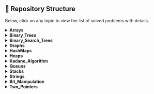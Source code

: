 ## 📁 Repository Structure

Below, click on any topic to view the list of solved problems with details.

<details>
<summary><strong>Arrays</strong></summary>

| Title | Link | Platform | Time | Space |
|---|---|---|---|---|
| Lucky Number in a Matrix | [Link](https://leetcode.com/problems/lucky-numbers-in-a-matrix/) | LeetCode | O(m * n) | O(m + n) |
| Subsets II | [Link](https://leetcode.com/problems/subsets-ii/) | LeetCode |  |  |
| Broken Calculator | [Link](https://leetcode.com/problems/broken-calculator/) | LeetCode | O(log(target/startValue)) | O(1) |
| Maximum Ice Cream Bars | [Link](https://leetcode.com/problems/maximum-ice-cream-bars/description/) | LeetCode | O(n log n) | O(1) |
| Non-overlapping Intervals | [Link](https://leetcode.com/problems/non-overlapping-intervals/) | LeetCode | O(n log n) | O(1) |
| Combinations | [Link](https://leetcode.com/problems/combinations/) | LeetCode | O(n! / (k! * (n - k)!)) | O(k) |
| Happy Number | [Link](https://leetcode.com/problems/happy-number/) | LeetCode | O(log n) | O(1) |
| Merge Intervals | [Link](https://leetcode.com/problems/merge-intervals/) | LeetCode | O(n log n) | O(n) |
| Merge Sorted Array | [Link](https://leetcode.com/problems/merge-sorted-array/) | LeetCode | O((m + n) log(m + n)) | O(1) |
| Minimum Add to Make Parentheses Valid | [Link](https://leetcode.com/problems/minimum-add-to-make-parentheses-valid/) | LeetCode | O(n) | O(n) |
| Height Checker | [Link](https://leetcode.com/problems/height-checker/) | LeetCode | O(n log n) | O(n) |
| Maximum Element After Decrementing And Rearranging | [Link](https://leetcode.com/problems/maximum-element-after-decreasing-and-rearranging/) | LeetCode | O(n log n) | O(1) |
| Check If N and Its Double Exist | [Link](https://leetcode.com/problems/check-if-n-and-its-double-exist/) | LeetCode | O(n^2) | O(1) |
| Palindrome Number | [Link](https://leetcode.com/problems/palindrome-number/) | LeetCode | O(log n) | O(1) |
| Combination Sum | [Link](https://leetcode.com/problems/combination-sum/) | LeetCode | O(2^n) | O(k) |
| Majority Element | [Link](https://leetcode.com/problems/majority-element/) | LeetCode | O(n) | O(1) |
| Buy and Sell Stock | [Link](https://leetcode.com/problems/best-time-to-buy-and-sell-stock/) | LeetCode | O(n) | O(1) |

</details>

<details>
<summary><strong>Binary_Trees</strong></summary>

_No problems yet._

</details>

<details>
<summary><strong>Binary_Search_Trees</strong></summary>

_No problems yet._

</details>

<details>
<summary><strong>Graphs</strong></summary>

_No problems yet._

</details>

<details>
<summary><strong>HashMaps</strong></summary>

_No problems yet._

</details>

<details>
<summary><strong>Heaps</strong></summary>

| Title | Link | Platform | Time | Space |
|---|---|---|---|---|
| Last Stone Weight | [Link](https://leetcode.com/problems/last-stone-weight/description/) | LeetCode | O(N log N) | O(N) for the priority queue |
| Top K Frequent Elements | [Link](https://leetcode.com/problems/top-k-frequent-elements/description/) | LeetCode | O(N log K) | O(K) for the priority queue |
| Take Gifts From the Richest Pile | [Link](https://leetcode.com/problems/take-gifts-from-the-richest-pile/) | LeetCode | O(k log N) where N is the number of gifts | O(N) for the priority queue |

</details>

<details>
<summary><strong>Kadane_Algorithm</strong></summary>

| Title | Link | Platform | Time | Space |
|---|---|---|---|---|
| Maximum Sum Circular Subarray | [Link](https://leetcode.com/problems/maximum-sum-circular-subarray/) | LeetCode | O(n) | O(1) |

</details>

<details>
<summary><strong>Queues</strong></summary>

| Title | Link | Platform | Time | Space |
|---|---|---|---|---|
| Implement Stack using Queues | [Link](https://leetcode.com/problems/implement-stack-using-queues/) | LeetCode |  |  |

</details>

<details>
<summary><strong>Stacks</strong></summary>

_No problems yet._

</details>

<details>
<summary><strong>Strings</strong></summary>

| Title | Link | Platform | Time | Space |
|---|---|---|---|---|
| Kth Character in String Game I | [Link](https://leetcode.com/problems/find-the-k-th-character-in-string-game-i) | LeetCode |  |  |
| Break a Palindrome | [Link](https://leetcode.com/problems/break-a-palindrome/) | LeetCode | O(n) | O(n) |
| Valid Word | [Link](https://leetcode.com/problems/valid-word/) | LeetCode |  |  |
| Palindrome Partioning | [Link](https://leetcode.com/problems/palindrome-partitioning/) | LeetCode |  |  |
| Letter Combinations of Phone Number | [Link](https://leetcode.com/problems/letter-combinations-of-a-phone-number/) | LeetCode |  |  |
| : Isomorphic Strings | [Link](https://leetcode.com/problems/isomorphic-strings/) | LeetCode |  |  |

</details>

<details>
<summary><strong>Bit_Manipulation</strong></summary>

| Title | Link | Platform | Time | Space |
|---|---|---|---|---|
| Power of Two | [Link](https://leetcode.com/problems/power-of-two/) | LeetCode | O(1) | O(1) |
| Max Consecutive Ones | [Link](https://leetcode.com/problems/max-consecutive-ones/) | LeetCode |  |  |
| Counting Bits | [Link](https://leetcode.com/problems/counting-bits/) | LeetCode | O(n) | O(n) |
| Minimum Bit Flips to Convert Number | [Link](https://leetcode.com/problems/minimum-bit-flips-to-convert-number/) | LeetCode |  |  |
| Single Number | [Link](https://leetcode.com/problems/single-number/) | LeetCode | O(n) | O(1) |
| Add Binary | [Link](https://leetcode.com/problems/add-binary/) | LeetCode |  |  |
| Number of 1 Bits | [Link](https://leetcode.com/problems/number-of-1-bits/) | LeetCode | O(log n) | O(1) |

</details>

<details>
<summary><strong>Two_Pointers</strong></summary>

| Title | Link | Platform | Time | Space |
|---|---|---|---|---|
| Valid Palindrome | [Link](https://leetcode.com/problems/valid-palindrome/) | LeetCode |  |  |
| Bag of Tokens | [Link](https://leetcode.com/problems/bag-of-tokens/) | LeetCode | O(n log n) | O(1) |
| : Longest Substring Without Repeating Characters | [Link](https://leetcode.com/problems/longest-substring-without-repeating-characters) | LeetCode |  |  |
| : Number of Substrings Containing All Three Characters | [Link](https://leetcode.com/problems/number-of-substrings-containing-all-three-characters/) | LeetCode |  |  |
| Minimum Size Subarray Sum | [Link](https://leetcode.com/problems/minimum-size-subarray-sum/) | LeetCode |  |  |
| Longest Consecutive Sequence | [Link](https://leetcode.com/problems/longest-consecutive-sequence/) | LeetCode |  |  |
| Length of Longest Subarray with at most K Frequency | [Link](https://leetcode.com/problems/length-of-longest-subarray-with-at-most-k-frequency) | LeetCode |  |  |
| Subarray Product Less Than K | [Link](https://leetcode.com/problems/subarray-product-less-than-k/) | LeetCode |  |  |
| Two Sum II - Input array is sorted | [Link](https://leetcode.com/problems/two-sum-ii-input-array-is-sorted) | LeetCode | O(n) | O(1) |
| Boats to Save People | [Link](https://leetcode.com/problems/boats-to-save-people/) | LeetCode | O(n log n) | O(1) |
| Koko Eating Bananas | [Link](https://leetcode.com/problems/koko-eating-bananas/) | LeetCode |  |  |
| Minimum Number of Days to Make m Bouquets | [Link](https://leetcode.com/problems/minimum-number-of-days-to-make-m-bouquets/) | LeetCode |  |  |

</details>
